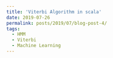 ```yaml
---
title: 'Viterbi Algorithm in scala'
date: 2019-07-26
permalink: posts/2019/07/blog-post-4/
tags:
  - HMM
  - Viterbi
  - Machine Learning
---
```

<script src="https://gist.github.com/ghostian/b3195095d09ddb8b77a1c5029a084819.js"></script>
